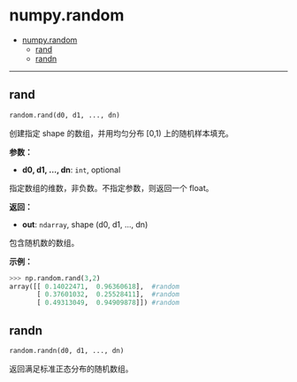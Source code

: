 # numpy.random

- [numpy.random](#numpyrandom)
  - [rand](#rand)
  - [randn](#randn)

***

## rand

```python
random.rand(d0, d1, ..., dn)
```

创建指定 shape 的数组，并用均匀分布 [0,1) 上的随机样本填充。

**参数：**

- **d0, d1, …, dn**: `int`, optional

指定数组的维数，非负数。不指定参数，则返回一个 float。

**返回：**

- **out**: `ndarray`, shape (d0, d1, ..., dn)

包含随机数的数组。

**示例：**

```python
>>> np.random.rand(3,2)
array([[ 0.14022471,  0.96360618],  #random
       [ 0.37601032,  0.25528411],  #random
       [ 0.49313049,  0.94909878]]) #random
```

## randn

```python
random.randn(d0, d1, ..., dn)
```

返回满足标准正态分布的随机数组。

